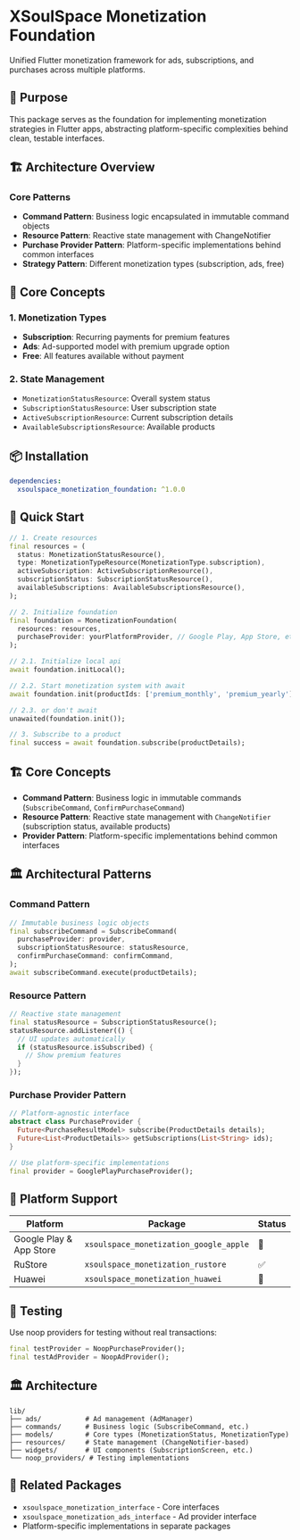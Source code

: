 # XSoulSpace Monetization Foundation

Unified Flutter monetization framework for ads, subscriptions, and purchases across multiple platforms.

## 🎯 Purpose

This package serves as the foundation for implementing monetization strategies in Flutter apps, abstracting platform-specific complexities behind clean, testable interfaces.

## 🏗️ Architecture Overview

### Core Patterns

- **Command Pattern**: Business logic encapsulated in immutable command objects
- **Resource Pattern**: Reactive state management with ChangeNotifier
- **Purchase Provider Pattern**: Platform-specific implementations behind common interfaces
- **Strategy Pattern**: Different monetization types (subscription, ads, free)

## 🔧 Core Concepts

### 1. Monetization Types

- **Subscription**: Recurring payments for premium features
- **Ads**: Ad-supported model with premium upgrade option
- **Free**: All features available without payment

### 2. State Management

- `MonetizationStatusResource`: Overall system status
- `SubscriptionStatusResource`: User subscription state
- `ActiveSubscriptionResource`: Current subscription details
- `AvailableSubscriptionsResource`: Available products

## 📦 Installation

```yaml
dependencies:
  xsoulspace_monetization_foundation: ^1.0.0
```

## 🚀 Quick Start

```dart
// 1. Create resources
final resources = (
  status: MonetizationStatusResource(),
  type: MonetizationTypeResource(MonetizationType.subscription),
  activeSubscription: ActiveSubscriptionResource(),
  subscriptionStatus: SubscriptionStatusResource(),
  availableSubscriptions: AvailableSubscriptionsResource(),
);

// 2. Initialize foundation
final foundation = MonetizationFoundation(
  resources: resources,
  purchaseProvider: yourPlatformProvider, // Google Play, App Store, etc.
);

// 2.1. Initialize local api
await foundation.initLocal();

// 2.2. Start monetization system with await
await foundation.init(productIds: ['premium_monthly', 'premium_yearly']);

// 2.3. or don't await
unawaited(foundation.init());

// 3. Subscribe to a product
final success = await foundation.subscribe(productDetails);
```

## 🏗️ Core Concepts

- **Command Pattern**: Business logic in immutable commands (`SubscribeCommand`, `ConfirmPurchaseCommand`)
- **Resource Pattern**: Reactive state management with `ChangeNotifier` (subscription status, available products)
- **Provider Pattern**: Platform-specific implementations behind common interfaces

## 🏛️ Architectural Patterns

### Command Pattern

```dart
// Immutable business logic objects
final subscribeCommand = SubscribeCommand(
  purchaseProvider: provider,
  subscriptionStatusResource: statusResource,
  confirmPurchaseCommand: confirmCommand,
);
await subscribeCommand.execute(productDetails);
```

### Resource Pattern

```dart
// Reactive state management
final statusResource = SubscriptionStatusResource();
statusResource.addListener(() {
  // UI updates automatically
  if (statusResource.isSubscribed) {
    // Show premium features
  }
});
```

### Purchase Provider Pattern

```dart
// Platform-agnostic interface
abstract class PurchaseProvider {
  Future<PurchaseResultModel> subscribe(ProductDetails details);
  Future<List<ProductDetails>> getSubscriptions(List<String> ids);
}

// Use platform-specific implementations
final provider = GooglePlayPurchaseProvider();
```

## 📱 Platform Support

| Platform                | Package                                | Status |
| ----------------------- | -------------------------------------- | ------ |
| Google Play & App Store | `xsoulspace_monetization_google_apple` | 🚧     |
| RuStore                 | `xsoulspace_monetization_rustore`      | ✅     |
| Huawei                  | `xsoulspace_monetization_huawei`       | 🚧     |

## 🧪 Testing

Use noop providers for testing without real transactions:

```dart
final testProvider = NoopPurchaseProvider();
final testAdProvider = NoopAdProvider();
```

## 🏛️ Architecture

```
lib/
├── ads/           # Ad management (AdManager)
├── commands/      # Business logic (SubscribeCommand, etc.)
├── models/        # Core types (MonetizationStatus, MonetizationType)
├── resources/     # State management (ChangeNotifier-based)
├── widgets/       # UI components (SubscriptionScreen, etc.)
└── noop_providers/ # Testing implementations
```

## 🔗 Related Packages

- `xsoulspace_monetization_interface` - Core interfaces
- `xsoulspace_monetization_ads_interface` - Ad provider interface
- Platform-specific implementations in separate packages
